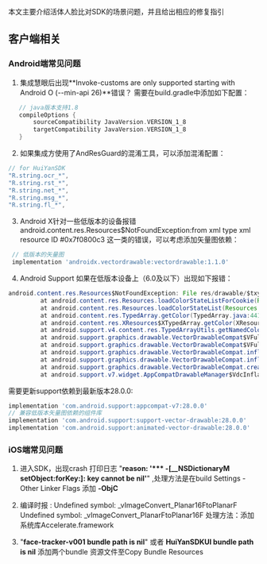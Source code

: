 本文主要介绍活体人脸比对SDK的场景问题，并且给出相应的修复指引

## 客户端相关
### Android端常见问题
1. 集成慧眼后出现**Invoke-customs are only supported starting with Android O (--min-api 26)**错误？
   需要在build.gradle中添加如下配置：

```groovy
   // java版本支持1.8
   compileOptions {
       sourceCompatibility JavaVersion.VERSION_1_8
       targetCompatibility JavaVersion.VERSION_1_8
   }
```


2. 如果集成方使用了AndResGuard的混淆工具，可以添加混淆配置：

```groovy
// for HuiYanSDK
"R.string.ocr_*",
"R.string.rst_*",
"R.string.net_*",
"R.string.msg_*",
"R.string.fl_*",
```


3. Android X针对一些低版本的设备报错 android.content.res.Resources$NotFoundException:from xml type xml resource ID #0x7f0800c3 这一类的错误，可以考虑添加矢量图依赖：

```groovy
 // 低版本的矢量图
 implementation 'androidx.vectordrawable:vectordrawable:1.1.0'

```


4. Android Support 如果在低版本设备上（6.0及以下）出现如下报错：

```java
android.content.res.Resources$NotFoundException: File res/drawable/$txy_face_id_logo__0.xml from color state list resource ID #0x7f070001
         at android.content.res.Resources.loadColorStateListForCookie(Resources.java:2800)
         at android.content.res.Resources.loadColorStateList(Resources.java:2749)
         at android.content.res.TypedArray.getColor(TypedArray.java:441)
         at android.content.res.XResources$XTypedArray.getColor(XResources.java:1286)
         at android.support.v4.content.res.TypedArrayUtils.getNamedColor(TypedArrayUtils.java:124)
         at android.support.graphics.drawable.VectorDrawableCompat$VFullPath.updateStateFromTypedArray(VectorDrawableCompat.java:1746)
         at android.support.graphics.drawable.VectorDrawableCompat$VFullPath.inflate(VectorDrawableCompat.java:1712)
         at android.support.graphics.drawable.VectorDrawableCompat.inflateInternal(VectorDrawableCompat.java:743)
         at android.support.graphics.drawable.VectorDrawableCompat.inflate(VectorDrawableCompat.java:631)
         at android.support.graphics.drawable.VectorDrawableCompat.createFromXmlInner(VectorDrawableCompat.java:590)
         at android.support.v7.widget.AppCompatDrawableManager$VdcInflateDelegate.createFromXmlInner(AppCompatDrawableManager.java:775)

```

需要更新support依赖到最新版本28.0.0:

```groovy
implementation 'com.android.support:appcompat-v7:28.0.0'
// 兼容低版本矢量图依赖的组件库
implementation 'com.android.support:support-vector-drawable:28.0.0'
implementation 'com.android.support:animated-vector-drawable:28.0.0'
```


### iOS端常见问题
1. 进入SDK，出现crash 打印日志 "**reason: '\**\* -[__NSDictionaryM setObject:forKey:]: key cannot be nil'**" ,处理方法是在build Settings - Other Linker Flags 添加 **-ObjC**


2. 编译时报 :
   Undefined symbol: _vImageConvert_Planar16FtoPlanarF
   Undefined symbol: _vImageConvert_PlanarFtoPlanar16F
   处理方法：添加系统库Accelerate.framework 


3. "**face-tracker-v001 bundle path is nil**" 或者 **HuiYanSDKUI bundle path is nil** 添加两个bundle 资源文件至Copy Bundle Resources

